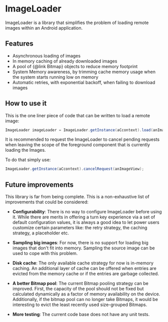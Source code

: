 # ImageLoader

ImageLoader is a library that simplifies the problem of loading remote images within an Android application.
    
## Features
* Asynchronous loading of images
* In memory caching of already downloaded images
* A pool of {@link Bitmap} objects to reduce memory footprint
* System Memory awareness, by trimming cache memory usage when the system starts running low on memory
* Automatic retries, with exponential backoff, when failing to download images


## How to use it

This is the one liner piece of code that can be written to load a remote image: 

```java
ImageLoader imageLoader = ImageLoader.getInstance(aCcontext).load(anImageView, "http://link_to_some_image_resource");
```

It is recommended to request the ImageLoader to cancel pending requests when leaving the scope of the foreground component 
that is  currently loading the Images.
 
To do that simply use:

```java
ImageLoader.getInstance(aCcontext).cancelRequest(anImageView);
```

## Future improvements

This library is far from being complete. This is a non-exhaustive list of improvements that could be considered:

* **Configurability**: There is no way to configure ImageLoader before using it. While there are merits
 in offering a turn key experience via a set of default configuration values, it is always a good idea to let power users 
 customize certain parameters like: the retry strategy, the caching strategy, a placeholder etc.
     
* **Sampling big images**: For now, there is no support for loading big images that don't fit into memory. Sampling the
 source image can be used to cope with this problem.
  
* **Disk cache**: The only available cache strategy for now is in-memory caching. An additional layer of cache can be 
 offered when entries are evicted from the memory cache or if the entries are garbage collected.
  
* **A better Bitmap pool**: The current Bitmap pooling strategy can be improved. First, the capacity of the pool should not
be fixed but calculated dynamically as a factor of memory availability on the device. Additionally, if the bitmap pool
can no longer take Bitmaps, it would be interesting to evict the least recently used size-grouped Bitmaps.
   
* **More testing**: The current code base does not have any unit tests. 